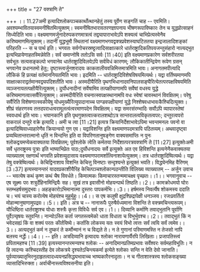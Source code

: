 +++
title = "27 वक्त्राणि ते"

+++
।। 11.27अमी इत्यादिश्लोकपञ्चकार्थोत्थानहेतुं तस्य पूर्वेण सङ्गतिं चाह
-- एवमिति। अवश्यम्भावितयास्वमनीषितमित्युक्तम्। स्वमनीषितभारावतरणज्ञापनाय
भीषणरूपाविष्कारः तेन च युद्धप्रोत्साहनं सिध्येदिति भावः।
वक्ष्यमाणमर्जुनादेरुपकरणमात्रत्वं तद्व्यापाराभावेऽपि शक्यत्वं
चाभिप्रेत्यस्वेनैव करिष्यमाणमित्युक्तम्। तदानीं युद्धभूमौ स्थितानां
वक्ष्यमाणभगवद्वक्त्रप्रवेशस्याघटिततया इन्द्रजालादिशङ्कां परिहरति -- स च
पार्थ इति। भगवतः सर्वगोचरस्रष्ट्टत्वादिसाक्षात्कारे
धार्तराष्ट्रादिकतिपयजन्तुसंहारो नात्यद्भुत
इत्यभिप्रायेणाहतस्मिन्नेवेति। सर्वं समाप्नोषि ततोऽसि सर्वः \[11।40\] इति
वक्ष्यमाणप्रकारेण सर्वशरीरतया सर्वभूतः सत्यसङ्कल्पो भगवानेव
धार्तराष्ट्रादिविलयेऽपि सर्वविधं कारणम्; लौकिकातीन्द्रियेण रूपेण ग्रसन्
भगवानेव प्रधानतमो हेतुः; दृष्टास्त्वर्जुनशरादयः
काकतालीयवन्निमित्तमात्रमिति भावः। अनागतमपीत्यादि लौकिकं हि प्रत्यक्षं
वर्तमाननियतमिति भावः। इदमिति -- धार्तराष्ट्रादिविशेषविषयमित्यर्थः। यद्वा
वर्तिष्यमाणमपि साक्षात्काराद्वर्तमानवद्व्यपदिशतीति भावः। अस्मदीयैरिति
पृथगभिधानादवनिपालसङ्घैरित्येतत्परपक्षविषयमिति
व्यञ्जनायतत्पक्षीयैरित्युक्तम्। दुर्योधनादीनां सर्वेषामिव
तत्पक्षीयाणामपि सर्वेषां वधस्य युद्धे
करिष्यमाणत्वात्सर्वैरित्युक्तम्। अस्मदीयैरिति वचनात्स्वपक्षस्थानामपि वधः
स्वेषां चावस्थानं विवक्षितम्। परेषु सर्वैरिति विशेषणात्स्वकीयेषु
योधमुख्यैरित्युपादानाच्च पाण्डवपक्षीयाणां युद्धे
निश्शेषवधाभावःकैश्चिदित्युक्तः। शीघ्रं संहरणस्य
तत्तदपराधत्वरामूलत्वंत्वरमाणपदेन विवक्षितम्। यद्वा समरसंरम्भादिः
सर्वोऽपि व्यापारस्तेषां स्ववधार्थ इति भावः। भयानकानि इति
पृथगुक्तत्वात्करालशब्दोऽत्र सान्तरालत्वविकृतत्वपरः; दन्तुरत्वपरो वाकरालं
दन्तुरे वक्रे इत्यादि। अमी च त्वा \[11।21\] इत्यत्र
क्रियानिर्देशाभावेऽपिमा भवन्तमनलः पवनो वा इत्यादिष्विवाध्याहारेणैव
क्रियान्वयो गुण एव। यद्वाविशन्ति इति वक्ष्यमाणपदमत्रापि
पठितव्यम्। अथवादृष्ट्वा प्रव्यथितान्तरात्मानो धृतिं न विन्दन्ति इति वा
विपरिणतानुषङ्गेण वाक्यसमाप्तिः न पुनः श्लोकद्वयमप्येकवाक्यतया
विवक्षितम्; पूर्वश्लोके त्वेति कर्मतया निर्देशात्परत्रवक्त्राणि ते
\[11।27\] इत्युक्तेःअमी सर्वे धृतराष्ट्रस्य पुत्राः इति भाष्याभिप्रेतः
पाठः;दुर्योधनादयः सर्वे इत्युक्तेः अत एव हिविशन्ति इत्यनेनैकवाक्यतया
व्याख्यातम् रक्षणार्थं भगवति प्रवेशव्युदासाय
वक्ष्यमाणपरामर्शात्विनाशायेत्युक्तम्। तत्र धार्तराष्ट्रादिष्वित्यर्थः।
यद्वा तेषु वक्त्रेष्वित्यर्थः। केचिद्विनाशाय विशन्ति केचित्तु विनष्टाः
सन्दृश्यन्ते इत्युक्तं भवति। विद्ध्येनमिह वैरिणम् \[3।37\] इत्यस्यानन्तरं
यादवप्रकाशीयैरिह केचित्पञ्चश्लोकान्पठन्तीति विलिख्य व्याख्यातम् --
अर्जुन उवाच -- भवत्येष कथं कृष्ण कथं चैष विवर्धते। किमात्मकः
किमाचारस्तन्ममाचक्ष्व पृच्छतः।।1।। भगवानुवाच -- एष सूक्ष्मः परः
शत्रुर्देहिनामिन्द्रियैः सह। सुखं तत्र इवासीनो मोहयन्पार्थ
तिष्ठति।।2।। कामक्रोधमयो घोरः स्तम्भहर्षसमुद्भवः। अहङ्कारोऽभिमानात्मा
दुस्तरः पापकर्मभिः।।3।। हर्षमस्य निवर्त्यैष शोकमस्य ददाति च। भयं चास्य
करोत्येष मोहयंश्च मुहुर्मुहुः।।4।। स एष कलुषी क्षुद्रश्छिद्रापेक्षी
धनञ्जय। रजःप्रवर्तितो मोहान्मानुषाणामुपद्रवः।।5।। इति। अत्र च -- नानारूपैः
पुरुषैर्वध्यमाना विशन्ति ते वक्त्रमचिन्त्यरूपम्। यौधिष्ठिरा
धार्तराष्ट्राश्च योधाः शस्त्रैः कृत्ता विविधैः सर्व एव।।1।। दिव्यानि
कर्माणि तवाद्भुतानि पूर्वाणि पूर्वेऽप्यृषयः स्तुवन्ति। नान्योऽस्ति कर्ता
जगतस्त्वमेको धाता विधाता च विभुर्भुवश्च।।2।। तवाद्भुतं किं न भवेदसह्यं
किं वा शक्यं परतः कीर्तयिष्ये। कर्तासि लोकस्य यतः स्वयं विभो त्वत्तः
सर्वं त्वयि सर्वं त्वमेव।।3।। अत्यद्भुतं कर्म न दुष्करं ते कर्मोन्मानं न
च विद्यते ते। न ते गुणानां परिमाणमस्ति न तेजसो नापि बलस्य नर्द्धेः।।4।।
-- इति। अत्रदिव्यानि इत्यादयः श्लोका नारायणार्यैरपि
लिखिताः। प्रजापतिस्त्वं प्रपितामहश्च \[11।39\] इत्यस्यानन्तरमन्यश्च
श्लोकः -- अनादिमानप्रतिमप्रभावः सर्वेश्वरः सर्वमहाविभूतिः। न हि त्वदन्यः
कश्चिदस्तीह देव लोकत्रये दृश्यतेऽचिन्त्यकर्मा इत्येते श्लोकाः सन्ति न
वेति देवो जानाति। पूर्वव्याख्यातृभिरनुदाहृतत्वादध्ययनप्रसिद्ध्यभावाच्च
भाष्यकारैरनादृताः। न च गीताशास्त्रस्य श्लोकसङ्ख्या व्यासादिभिरुक्ता।
अर्वाचीनास्त्वविश्वसनीया इति।  
  
